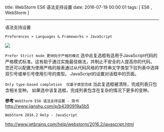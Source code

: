 title: WebStorm ES6 语法支持设置
date: 2016-07-19 00:00:01
tags: [ ES6 , WebStorm ]


---


语法支持设置
```
Preferences > Languages & Frameworks > JavaScript
```
![](http://7xnbs3.com1.z0.glb.clouddn.com/17-8-12/81433424.jpg)



`Prefer Strict mode 更倾向于严格的模式`
选中此复选框有适用于JavaScript代码的严格模式标准。这有助于通过实施最佳做法，并制止不安全的人提高你的代码。
您还可以配置为使用严格的报表通过从代码风格的字符串文字类型下拉列表中选择双引号或单引号使用引号的类型。 JavaScript的设置对话框中的页面。


` Only type-based completion  仅基于类型完成 `
当此复选框被清除，完成列表只包含相关变种。
如果选中该复选框，完成列表包含在复杂的情况下更多的变种。


**参考**
`WebStorm ES6 语法支持设置 - 简书`
http://www.jianshu.com/p/b4390919a5b5


`WebStorm 2016.2 Help - JavaScript`

http://www.jetbrains.com/help/webstorm/2016.2/javascript.html


<!-- more -->
